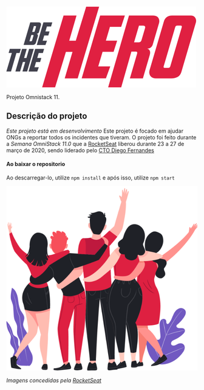 ![Be The Hero](./frontend/src/assets/logo.svg)

Projeto Omnistack 11.

## Descrição do projeto

_Este projeto está em desenvolvimento_
Este projeto é focado em ajudar ONGs a reportar todos os incidentes que tiveram.
O projeto foi feito durante a _Semana OmniStack 11.0_ que a [RocketSeat](https://rocketseat.com.br/) liberou durante 23 a 27 de março de 2020, sendo liderado pelo [CTO Diego Fernandes](https://github.com/diego3g)

#### Ao baixar o repositorio

Ao descarregar-lo, utilize `npm install` e após isso, utilize `npm start`

![Seja você também um héroi!](./frontend/src/assets/heroes.png)

_Imagens concedidas pela [RocketSeat](https://rocketseat.com.br/)_
